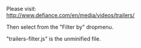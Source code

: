Please visit:  
http://www.defiance.com/en/media/videos/trailers/

Then select from the "Filter by" dropmenu.

"trailers-filter.js" is the unminified file.